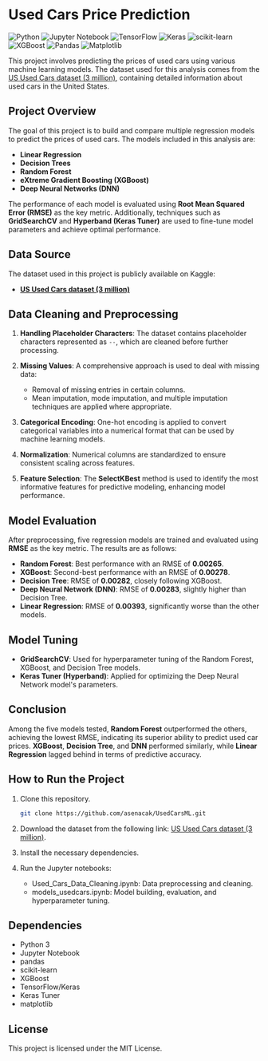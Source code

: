 # Used Cars Price Prediction
![Python](https://img.shields.io/badge/python-3670A0?style=for-the-badge&logo=python&logoColor=ffdd54)
![Jupyter Notebook](https://img.shields.io/badge/jupyter-%23FA0F00.svg?style=for-the-badge&logo=jupyter&logoColor=white)
![TensorFlow](https://img.shields.io/badge/TensorFlow-%23FF6F00.svg?style=for-the-badge&logo=TensorFlow&logoColor=white)
![Keras](https://img.shields.io/badge/Keras-D00000?style=for-the-badge&logo=Keras&logoColor=white)
![scikit-learn](https://img.shields.io/badge/scikit--learn-F7931E?style=for-the-badge&logo=scikit-learn&logoColor=white)
![XGBoost](https://img.shields.io/badge/XGBoost-ADD8E6?style=for-the-badge&logo=XGBoost&logoColor=white)
![Pandas](https://img.shields.io/badge/pandas-%23150458.svg?style=for-the-badge&logo=pandas&logoColor=white)
![Matplotlib](https://img.shields.io/badge/Matplotlib-%23ffffff.svg?style=for-the-badge&logo=Matplotlib&logoColor=black)


This project involves predicting the prices of used cars using various machine learning models. The dataset used for this analysis comes from the [US Used Cars dataset (3 million)](https://www.kaggle.com/datasets/ananaymital/us-used-cars-dataset), containing detailed information about used cars in the United States.

## Project Overview

The goal of this project is to build and compare multiple regression models to predict the prices of used cars. The models included in this analysis are:

- **Linear Regression**
- **Decision Trees**
- **Random Forest**
- **eXtreme Gradient Boosting (XGBoost)**
- **Deep Neural Networks (DNN)**

The performance of each model is evaluated using **Root Mean Squared Error (RMSE)** as the key metric. Additionally, techniques such as **GridSearchCV** and **Hyperband (Keras Tuner)** are used to fine-tune model parameters and achieve optimal performance.

## Data Source

The dataset used in this project is publicly available on Kaggle:

- **[US Used Cars dataset (3 million)](https://www.kaggle.com/datasets/ananaymital/us-used-cars-dataset)**

## Data Cleaning and Preprocessing

1. **Handling Placeholder Characters**: The dataset contains placeholder characters represented as `--`, which are cleaned before further processing.
   
2. **Missing Values**: A comprehensive approach is used to deal with missing data:
   - Removal of missing entries in certain columns.
   - Mean imputation, mode imputation, and multiple imputation techniques are applied where appropriate.

3. **Categorical Encoding**: One-hot encoding is applied to convert categorical variables into a numerical format that can be used by machine learning models.

4. **Normalization**: Numerical columns are standardized to ensure consistent scaling across features.

5. **Feature Selection**: The **SelectKBest** method is used to identify the most informative features for predictive modeling, enhancing model performance.

## Model Evaluation

After preprocessing, five regression models are trained and evaluated using **RMSE** as the key metric. The results are as follows:

- **Random Forest**: Best performance with an RMSE of **0.00265**.
- **XGBoost**: Second-best performance with an RMSE of **0.00278**.
- **Decision Tree**: RMSE of **0.00282**, closely following XGBoost.
- **Deep Neural Network (DNN)**: RMSE of **0.00283**, slightly higher than Decision Tree.
- **Linear Regression**: RMSE of **0.00393**, significantly worse than the other models.

## Model Tuning

- **GridSearchCV**: Used for hyperparameter tuning of the Random Forest, XGBoost, and Decision Tree models.
- **Keras Tuner (Hyperband)**: Applied for optimizing the Deep Neural Network model's parameters.

## Conclusion

Among the five models tested, **Random Forest** outperformed the others, achieving the lowest RMSE, indicating its superior ability to predict used car prices. **XGBoost**, **Decision Tree**, and **DNN** performed similarly, while **Linear Regression** lagged behind in terms of predictive accuracy.

## How to Run the Project

1. Clone this repository.
   ```bash
   git clone https://github.com/asenacak/UsedCarsML.git
   ```
2. Download the dataset from the following link: [US Used Cars dataset (3 million)](https://www.kaggle.com/datasets/ananaymital/us-used-cars-dataset).
3. Install the necessary dependencies.
4. Run the Jupyter notebooks:

   * Used_Cars_Data_Cleaning.ipynb: Data preprocessing and cleaning.
   * models_usedcars.ipynb: Model building, evaluation, and hyperparameter tuning.

## Dependencies

* Python 3
* Jupyter Notebook
* pandas
* scikit-learn
* XGBoost
* TensorFlow/Keras
* Keras Tuner
* matplotlib

## License

This project is licensed under the MIT License.
